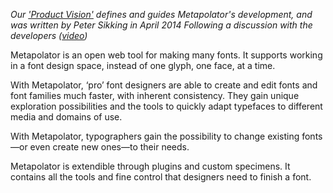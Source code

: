 _Our ['Product Vision'](http://www.mmiworks.net/wedo/product.html) defines and guides Metapolator's development, and was written by Peter Sikking in April 2014 Following a discussion with the developers ([video](http://www.youtube.com/watch?v=mJH6fNCv1Fs))_

Metapolator is an open web tool for making many fonts. It supports working in a font design space, instead of one glyph, one face, at a time.

With Metapolator, ‘pro’ font designers are able to create and edit fonts and font families much faster, with inherent consistency. They gain unique exploration possibilities and the tools to quickly adapt typefaces to different media and domains of use.

With Metapolator, typographers gain the possibility to change existing fonts—or even create new ones—to their needs.

Metapolator is extendible through plugins and custom specimens. It contains all the tools and fine control that designers need to finish a font.﻿
